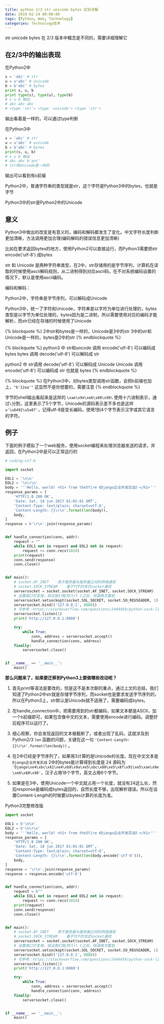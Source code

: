 ```yaml
---
title: python 2/3 str unicode bytes 区别详解
date: 2019-02-24 00:00:00
tags: [Python, Web, Technology]
categories: Technology技术
---
```


str unicode bytes 在 2/3 版本中概念是不同的，需要详细理解它

<!-- more -->

## 在2/3中的输出表现

在Python2中
```py
s = 'abc' # str
u = u'abc' # unicode
b = b'abc' # bytes
print s, u, b
print type(s), type(u), type(b)
# s u b 输出
# abc abc abc
# <type 'str'> <type 'unicode'> <type 'str'>
```
输出看着是一样的，可以通过type判断


在Python3中
```py
s = 'abc' # str
u = u'abc' # unicode
b = b'abc' # bytes
print(s, u, b)
# s u b 输出
# abc abc b'anc'
# str和Unicode是一样的
```
输出可以看到有`b`前缀

Python2中，普通字符串的类型就是str，这个字符是Python3中的bytes，也就是字节

Python3中的str是Python2中的Unicode

## 意义

Python3中做出的改变是有意义的，编码和解码都发生了变化。中文字符长度判断更加清晰，方法调用更加合理(编码解码的错误信息更加清晰)

比如在要求返回bytes的地方，使用Python2可以直接运行，而Python3需要把str encode('utf-8') 成bytes

str 和 Unicode 是两种字符串类型，在2中，str存储用的是字节序列，计算机在读取的时候使用ascii解码规则，从二进制得到对应ascii码，在不对系统编码设置的情况下，默认是使用ascii编码。

编码和解码：

Python2中，字符串是字节序列，可以解码成Unicode

Python3中，统一了字符和Unicode，字符串是以字符为单位进行处理的，bytes类型是以字节为单位处理的，bytes因为是二进制，所以需要使用对应的编码才能解析，而str已经在存储的时候使用了Unicode

{% blockquote %}
2中str和bytes是一样的，Unicode是3中的str
3中的str和Unicode是一样的，bytes是2中的str
{% endblockquote %}

{% blockquote %}
python3 中 str和uncode 调用 encode('utf-8') 可以编码成 bytes
bytes 调用 decode('utf-8') 可以解码成 str

python2 中 str调用 decode('utf-8') 可以解码成 Unicode
Unicode 调用 encode('utf-8') 可以编码成 str 也就是 bytes
{% endblockquote %}

{% blockquote %}
在Python3中，对bytes类型调用str函数，会把b前缀也加上，`"b'12aa'"` 这显然不是你想要的，需要注意
{% endblockquote %}

字节的shell输出看起来是这样的 `\xae\x9e\xe6\x88\x98\` 使用十六进制表示，通过`\`分割，这里表示了5个字节，Unicode的源码表示差不多也是这样 `u'\u6492\u5a07'`，记得utf-8是变长编码，使用1到4个字节表示汉字或其它语言的字符。

## 例子

下面的例子模拟了一个web服务，使用socket编程来处理浏览器发送的请求，并返回，在Python2中是可以正常运行的
```py
# coding:utf-8

import socket

EOL1 = '\n\n'
EOL2 = '\n\r\n'
body = '''Hello, world! <h1> from the5fire 《Django企业开发实战》</h1>'''
response_params = [
    'HTTP/1.0 200 OK',
    'Date: Sat, 10 jun 2017 01:01:01 GMT',
    'Content-Type: text/plain; charset=utf-8',
    'Content-Length: {}\r\n'.format(len(body)),
    body,
]
response = b'\r\n'.join(response_params)


def handle_connection(conn, addr):
    request = ""
    while EOL1 not in request and EOL2 not in request:
        request += conn.recv(1024)
    print(request)
    conn.send(response)
    conn.close()


def main():
    # socket.AF_INET    用于服务器与服务器之间的网络通信
    # socket.SOCK_STREAM    基于TCP的流式socket通信
    serversocket = socket.socket(socket.AF_INET, socket.SOCK_STREAM)
    # 设置端口可复用，保证我们每次Ctrl C之后，快速再次重启
    serversocket.setsockopt(socket.SOL_SOCKET, socket.SO_REUSEADDR, 1)
    serversocket.bind(('127.0.0.1', 8080))
    # 可参考：https://stackoverflow.com/questions/2444459/python-sock-listen
    serversocket.listen(1)
    print('http://127.0.0.1:8080')

    try:
        while True:
            conn, address = serversocket.accept()
            handle_connection(conn, address)
    finally:
        serversocket.close()


if __name__ == '__main__':
    main()
```

**那么问题来了，如果要迁移到Python3上要做哪些改动呢？**

1. 首先print等语法是要改的，但是这不是本次聊的重点，通过上文的总结，我们知道了Python2中str就是存储字节序列，而socket也是要求发送字节序列的，所以在Python3上，str默认是Unicode就不适用了，需要编码成bytes。

2. 在handle_connection中，把需要用到的str都编码，如果文本都是ASCII，加一个`b`前缀即可，如果包含像中文的文本，需要使用encode进行编码。调整好后程序可以运行了。

3. 细心观察，你会发现返回的文本被截断了，或者出现了乱码，这就涉及到Python2/3 `len` 函数的问题，关键在这一句 `'Content-Length: {}\r\n'.format(len(body))` 。

4. 在2中已经是字节序列了，如果用3计算的是Unicode的长度。现在中文文本是 `Django企业开发实战` 2中的bytes能计算得到长度是 24 源码为 `'Django\xe4\xbc\x81\xe4\xb8\x9a\xe5\xbc\x80\xe5\x8f\x91\xe5\xae\x9e\xe6\x88\x98'`，汉子占用18个字节，英文占用6个字节。

5. 如果是在3中，使用Unicode一个中文就占用一个长度，就没有24这么长，然后response是编码成bytes返回的，自然长度不够，出现解析错误。所以在设置Content-Length的时候要以bytes计算的长度为准。

Python3完整修改版
```py
import socket

EOL1 = b'\n\n'
EOL2 = b'\n\r\n'
body = '''Hello, world! <h1> from the5fire 《Django企业开发实战》</h1>'''
response_params = [
    'HTTP/1.0 200 OK',
    'Date: Sat, 10 jun 2017 01:01:01 GMT',
    'Content-Type: text/plain; charset=utf-8',
    'Content-Length: {}\r\n'.format(len(body.encode('utf-8'))),
    body,
]
response = '\r\n'.join(response_params)
response = response.encode('utf-8')


def handle_connection(conn, addr):
    request = b""
    while EOL1 not in request and EOL2 not in request:
        request += conn.recv(1024)
    print(request)
    conn.send(response)
    conn.close()


def main():
    # socket.AF_INET    用于服务器与服务器之间的网络通信
    # socket.SOCK_STREAM    基于TCP的流式socket通信
    serversocket = socket.socket(socket.AF_INET, socket.SOCK_STREAM)
    # 设置端口可复用，保证我们每次Ctrl C之后，快速再次重启
    serversocket.setsockopt(socket.SOL_SOCKET, socket.SO_REUSEADDR, 1)
    serversocket.bind(('127.0.0.1', 8080))
    # 可参考：https://stackoverflow.com/questions/2444459/python-sock-listen
    serversocket.listen(1)
    print('http://127.0.0.1:8080')

    try:
        while True:
            conn, address = serversocket.accept()
            handle_connection(conn, address)
    finally:
        serversocket.close()


if __name__ == '__main__':
    main()
```
